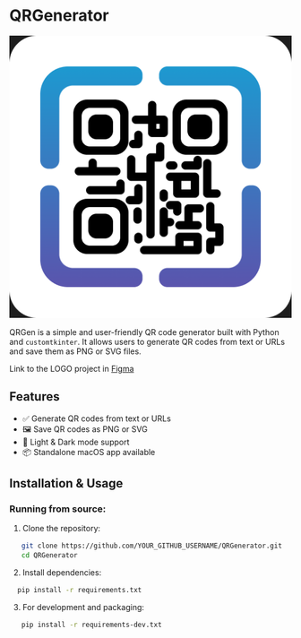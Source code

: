 # QRGenerator
![QRGenLOGO](images/QRGenLOGO_512x512.png)

QRGen is a simple and user-friendly QR code generator built with Python and `customtkinter`. It allows users to generate QR codes from text or URLs and save them as PNG or SVG files.

Link to the LOGO project in [Figma](<https://www.figma.com/design/zrqTCB8Azl7KMQuimlsk5k/QRGen-LOGO?node-id=1-2&t=mDstopdywqoV6JSB-1>)

## Features
- ✅ Generate QR codes from text or URLs
- 🖼️ Save QR codes as PNG or SVG
- 🌙 Light & Dark mode support
- 📦 Standalone macOS app available

## Installation & Usage
### Running from source:
1. Clone the repository:
```sh
   git clone https://github.com/YOUR_GITHUB_USERNAME/QRGenerator.git
   cd QRGenerator
```
2. Install dependencies:
```sh
  pip install -r requirements.txt
```
3. For development and packaging:
```sh
   pip install -r requirements-dev.txt
```
